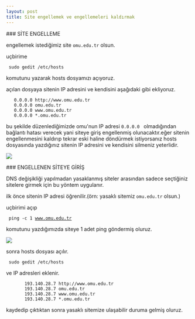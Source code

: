 ```yaml
---
layout: post
title: Site engellemek ve engellemeleri kaldırmak
---
```


###<a id="site-engelleme"> SİTE ENGELLEME </a> 

engellemek istediğimiz site <code>omu.edu.tr</code> olsun.

uçbirime

<code> sudo gedit /etc/hosts </code>

komutunu yazarak hosts dosyamızı açıyoruz.

açılan dosyaya sitenin IP adresini ve kendisini aşağıdaki gibi ekliyoruz.

       0.0.0.0 http://www.omu.edu.tr 
       0.0.0.0 omu.edu.tr        
       0.0.0.0 www.omu.edu.tr      
       0.0.0.0 *.omu.edu.tr        



bu şekilde düzenlediğimizde omu'nun IP adresi <code>0.0.0.0 </code> olmadığından bağlantı hatası verecek yani siteye giriş engellenmiş olunacaktır.eğer sitenin engellenmesini kaldırıp tekrar eski haline döndürmek
istiyorsanız hosts dosyasında yazdığınız sitenin IP adresini ve kendisini silmeniz yeterlidir.

<img src="https://github.com/bsaral/bsaral.github.com/blob/master/images/2.png?raw=true"/>



###<a id="engel-kaldir"> ENGELLENEN SİTEYE GİRİŞ </a> 

DNS değişikliği yapılmadan yasaklanmış siteler arasından sadece seçtiğiniz sitelere girmek için bu yöntem uygulanır.

ilk önce sitenin IP adresi öğrenilir.(örn: yasaklı sitemiz <code>omu.edu.tr</code> olsun.)

uçbirimi açıp

<code> ping -c 1 www.omu.edu.tr </code>

komutunu yazdığımızda siteye 1 adet ping göndermiş oluruz.

<img src="https://github.com/bsaral/bsaral.github.com/blob/master/images/3.png?raw=true"/>

sonra hosts dosyası açılır.

<code> sudo gedit /etc/hosts </code>

ve IP adresleri eklenir.

           193.140.28.7 http://www.omu.edu.tr
           193.140.28.7 omu.edu.tr
           193.140.28.7 www.omu.edu.tr
           193.140.28.7 *.omu.edu.tr

kaydedip çıktıktan sonra yasaklı sitemize ulaşabilir duruma gelmiş oluruz.













